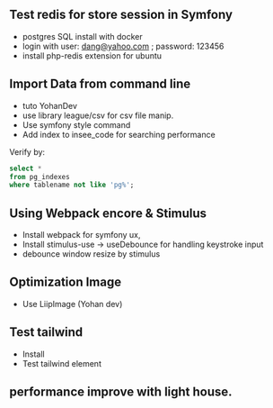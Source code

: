 ## Test redis for store session in Symfony
- postgres SQL install with docker
- login with user: dang@yahoo.com ; password: 123456
- install php-redis extension for ubuntu

## Import Data from command line
- tuto YohanDev
- use library league/csv for csv file manip.
- Use symfony style command
- Add index to insee_code for searching performance

Verify by:
```sql
select *
from pg_indexes
where tablename not like 'pg%';

```
## Using Webpack encore & Stimulus
- Install webpack for symfony ux, 
- Install stimulus-use -> useDebounce for handling keystroke input  
- debounce window resize by stimulus
## Optimization Image
- Use LiipImage (Yohan dev)

## Test tailwind
- Install 
- Test tailwind element

## performance improve with light house.
